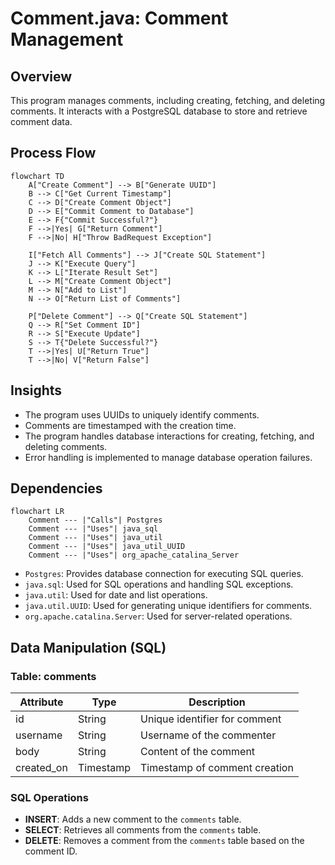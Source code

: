 # Comment.java: Comment Management

## Overview

This program manages comments, including creating, fetching, and deleting comments. It interacts with a PostgreSQL database to store and retrieve comment data.

## Process Flow

```mermaid
flowchart TD
    A["Create Comment"] --> B["Generate UUID"]
    B --> C["Get Current Timestamp"]
    C --> D["Create Comment Object"]
    D --> E["Commit Comment to Database"]
    E --> F{"Commit Successful?"}
    F -->|Yes| G["Return Comment"]
    F -->|No| H["Throw BadRequest Exception"]
    
    I["Fetch All Comments"] --> J["Create SQL Statement"]
    J --> K["Execute Query"]
    K --> L["Iterate Result Set"]
    L --> M["Create Comment Object"]
    M --> N["Add to List"]
    N --> O["Return List of Comments"]
    
    P["Delete Comment"] --> Q["Create SQL Statement"]
    Q --> R["Set Comment ID"]
    R --> S["Execute Update"]
    S --> T{"Delete Successful?"}
    T -->|Yes| U["Return True"]
    T -->|No| V["Return False"]
```

## Insights

- The program uses UUIDs to uniquely identify comments.
- Comments are timestamped with the creation time.
- The program handles database interactions for creating, fetching, and deleting comments.
- Error handling is implemented to manage database operation failures.

## Dependencies

```mermaid
flowchart LR
    Comment --- |"Calls"| Postgres
    Comment --- |"Uses"| java_sql
    Comment --- |"Uses"| java_util
    Comment --- |"Uses"| java_util_UUID
    Comment --- |"Uses"| org_apache_catalina_Server
```

- `Postgres`: Provides database connection for executing SQL queries.
- `java.sql`: Used for SQL operations and handling SQL exceptions.
- `java.util`: Used for date and list operations.
- `java.util.UUID`: Used for generating unique identifiers for comments.
- `org.apache.catalina.Server`: Used for server-related operations.

## Data Manipulation (SQL)

### Table: comments

| Attribute   | Type      | Description                  |
|-------------|-----------|------------------------------|
| id          | String    | Unique identifier for comment|
| username    | String    | Username of the commenter    |
| body        | String    | Content of the comment       |
| created_on  | Timestamp | Timestamp of comment creation|

### SQL Operations

- **INSERT**: Adds a new comment to the `comments` table.
- **SELECT**: Retrieves all comments from the `comments` table.
- **DELETE**: Removes a comment from the `comments` table based on the comment ID.
